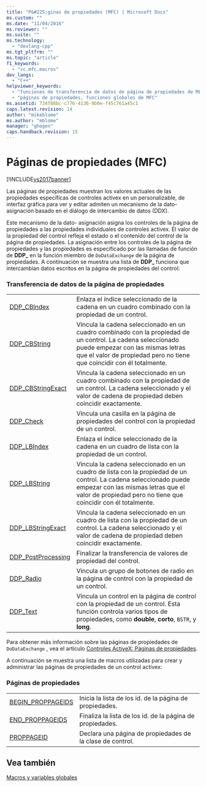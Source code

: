 ```yaml
---
title: "P&#225;ginas de propiedades (MFC) | Microsoft Docs"
ms.custom: ""
ms.date: "11/04/2016"
ms.reviewer: ""
ms.suite: ""
ms.technology: 
  - "devlang-cpp"
ms.tgt_pltfrm: ""
ms.topic: "article"
f1_keywords: 
  - "vc.mfc.macros"
dev_langs: 
  - "C++"
helpviewer_keywords: 
  - "funciones de transferencia de datos de página de propiedades de MFC"
  - "páginas de propiedades, funciones globales de MFC"
ms.assetid: 734f88bc-c776-4136-9b0e-f45c761a45c1
caps.latest.revision: 14
author: "mikeblome"
ms.author: "mblome"
manager: "ghogen"
caps.handback.revision: 15
---
```

# P&#225;ginas de propiedades (MFC)
[!INCLUDE[vs2017banner](../../assembler/inline/includes/vs2017banner.md)]

Las páginas de propiedades muestran los valores actuales de las propiedades específicas de controles activex en un personalizable, de interfaz gráfica para ver y editar admiten un mecanismo de la dato\- asignación basado en el diálogo de intercambio de datos \(DDX\).  
  
 Este mecanismo de la dato\- asignación asigna los controles de la página de propiedades a las propiedades individuales de controles activex.  El valor de la propiedad del control refleja el estado o el contenido del control de la página de propiedades.  La asignación entre los controles de la página de propiedades y las propiedades es especificado por las llamadas de función de **DDP\_** en la función miembro de `DoDataExchange` de la página de propiedades.  A continuación se muestra una lista de **DDP\_** funciona que intercambian datos escritos en la página de propiedades del control:  
  
### Transferencia de datos de la página de propiedades  
  
|||  
|-|-|  
|[DDP\_CBIndex](../Topic/DDP_CBIndex.md)|Enlaza el índice seleccionado de la cadena en un cuadro combinado con la propiedad de un control.|  
|[DDP\_CBString](../Topic/DDP_CBString.md)|Vincula la cadena seleccionado en un cuadro combinado con la propiedad de un control.  La cadena seleccionado puede empezar con las mismas letras que el valor de propiedad pero no tiene que coincidir con él totalmente.|  
|[DDP\_CBStringExact](../Topic/DDP_CBStringExact.md)|Vincula la cadena seleccionado en un cuadro combinado con la propiedad de un control.  La cadena seleccionado y el valor de cadena de propiedad deben coincidir exactamente.|  
|[DDP\_Check](../Topic/DDP_Check.md)|Vincula una casilla en la página de propiedades del control con la propiedad de un control.|  
|[DDP\_LBIndex](../Topic/DDP_LBIndex.md)|Enlaza el índice seleccionado de la cadena en un cuadro de lista con la propiedad de un control.|  
|[DDP\_LBString](../Topic/DDP_LBString.md)|Vincula la cadena seleccionado en un cuadro de lista con la propiedad de un control.  La cadena seleccionado puede empezar con las mismas letras que el valor de propiedad pero no tiene que coincidir con él totalmente.|  
|[DDP\_LBStringExact](../Topic/DDP_LBStringExact.md)|Vincula la cadena seleccionado en un cuadro de lista con la propiedad de un control.  La cadena seleccionado y el valor de cadena de propiedad deben coincidir exactamente.|  
|[DDP\_PostProcessing](../Topic/DDP_PostProcessing.md)|Finalizar la transferencia de valores de propiedad del control.|  
|[DDP\_Radio](../Topic/DDP_Radio.md)|Vincula un grupo de botones de radio en la página de control con la propiedad de un control.|  
|[DDP\_Text](../Topic/DDP_Text.md)|Vincula un control en la página de control con la propiedad de un control.  Esta función controla varios tipos de propiedades, como **double**, **corto**, `BSTR`, y **long**.|  
  
 Para obtener más información sobre las páginas de propiedades de `DoDataExchange` , vea el artículo [Controles ActiveX: Páginas de propiedades](../../mfc/mfc-activex-controls-property-pages.md).  
  
 A continuación se muestra una lista de macros utilizadas para crear y administrar las páginas de propiedades de un control activex:  
  
### Páginas de propiedades  
  
|||  
|-|-|  
|[BEGIN\_PROPPAGEIDS](../Topic/BEGIN_PROPPAGEIDS.md)|Inicia la lista de los id. de la página de propiedades.|  
|[END\_PROPPAGEIDS](../Topic/END_PROPPAGEIDS.md)|Finaliza la lista de los id. de la página de propiedades.|  
|[PROPPAGEID](../Topic/PROPPAGEID.md)|Declara una página de propiedades de la clase de control.|  
  
## Vea también  
 [Macros y variables globales](../../mfc/reference/mfc-macros-and-globals.md)